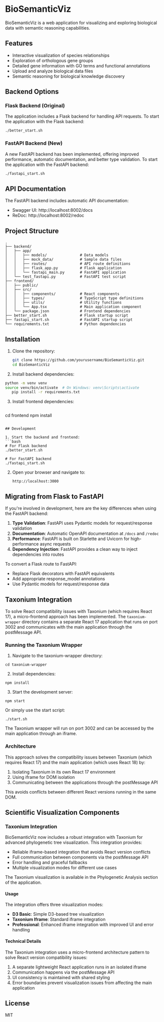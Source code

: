 # BioSemanticViz

BioSemanticViz is a web application for visualizing and exploring biological data with semantic reasoning capabilities.

## Features

- Interactive visualization of species relationships
- Exploration of orthologous gene groups
- Detailed gene information with GO terms and functional annotations
- Upload and analyze biological data files
- Semantic reasoning for biological knowledge discovery

## Backend Options

### Flask Backend (Original)

The application includes a Flask backend for handling API requests. To start the application with the Flask backend:

```bash
./better_start.sh
```

### FastAPI Backend (New)

A new FastAPI backend has been implemented, offering improved performance, automatic documentation, and better type validation. To start the application with the FastAPI backend:

```bash
./fastapi_start.sh
```

## API Documentation

The FastAPI backend includes automatic API documentation:

- Swagger UI: http://localhost:8002/docs
- ReDoc: http://localhost:8002/redoc

## Project Structure

```
.
├── backend/
│   ├── app/
│   │   ├── models/               # Data models
│   │   ├── mock_data/            # Sample data files
│   │   ├── routes/               # API route definitions
│   │   ├── flask_app.py          # Flask application
│   │   └── fastapi_main.py       # FastAPI application
│   └── test_fastapi.py           # FastAPI test script
├── frontend/
│   ├── public/
│   ├── src/
│   │   ├── components/           # React components
│   │   ├── types/                # TypeScript type definitions
│   │   ├── utils/                # Utility functions
│   │   └── App.tsx               # Main application component
│   └── package.json              # Frontend dependencies
├── better_start.sh               # Flask startup script
├── fastapi_start.sh              # FastAPI startup script
└── requirements.txt              # Python dependencies
```

## Installation

1. Clone the repository:
   ```bash
   git clone https://github.com/yourusername/BioSemanticViz.git
   cd BioSemanticViz
   ```

2. Install backend dependencies:
```bash
python -m venv venv
source venv/bin/activate  # On Windows: venv\Scripts\activate
   pip install -r requirements.txt
```

3. Install frontend dependencies:
   ```bash
cd frontend
npm install
   ```

## Development

1. Start the backend and frontend:
   ```bash
   # For Flask backend
   ./better_start.sh
   
   # For FastAPI backend
   ./fastapi_start.sh
```

2. Open your browser and navigate to:
   ```
   http://localhost:3000
   ```

## Migrating from Flask to FastAPI

If you're involved in development, here are the key differences when using the FastAPI backend:

1. **Type Validation**: FastAPI uses Pydantic models for request/response validation
2. **Documentation**: Automatic OpenAPI documentation at `/docs` and `/redoc`
3. **Performance**: FastAPI is built on Starlette and Uvicorn for high-performance async requests
4. **Dependency Injection**: FastAPI provides a clean way to inject dependencies into routes

To convert a Flask route to FastAPI:
- Replace Flask decorators with FastAPI equivalents
- Add appropriate response_model annotations
- Use Pydantic models for request/response data

## Taxonium Integration

To solve React compatibility issues with Taxonium (which requires React 17), a micro-frontend approach has been implemented. The `taxonium-wrapper` directory contains a separate React 17 application that runs on port 3002 and communicates with the main application through the postMessage API.

### Running the Taxonium Wrapper

1. Navigate to the taxonium-wrapper directory:
```
cd taxonium-wrapper
```

2. Install dependencies:
```
npm install
```

3. Start the development server:
```
npm start
```

Or simply use the start script:
```
./start.sh
```

The Taxonium wrapper will run on port 3002 and can be accessed by the main application through an iframe.

### Architecture

This approach solves the compatibility issues between Taxonium (which requires React 17) and the main application (which uses React 18) by:

1. Isolating Taxonium in its own React 17 environment
2. Using iframe for DOM isolation
3. Communicating between the applications through the postMessage API

This avoids conflicts between different React versions running in the same DOM.

## Scientific Visualization Components

### Taxonium Integration

BioSemanticViz now includes a robust integration with Taxonium for advanced phylogenetic tree visualization. 
This integration provides:

- Reliable iframe-based integration that avoids React version conflicts
- Full communication between components via the postMessage API
- Error handling and graceful fallbacks
- Multiple visualization modes for different use cases

The Taxonium visualization is available in the Phylogenetic Analysis section of the application.

#### Usage

The integration offers three visualization modes:
- **D3 Basic**: Simple D3-based tree visualization
- **Taxonium Iframe**: Standard iframe integration 
- **Professional**: Enhanced iframe integration with improved UI and error handling

#### Technical Details

The Taxonium integration uses a micro-frontend architecture pattern to solve React version compatibility issues:
1. A separate lightweight React application runs in an isolated iframe
2. Communication happens via the postMessage API
3. UI consistency is maintained with shared styling
4. Error boundaries prevent visualization issues from affecting the main application

## License

MIT 